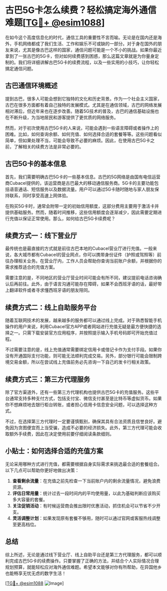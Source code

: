 # 古巴5G卡怎么续费？轻松搞定海外通信难题[[TG💪+ @esim1088](https://t.me/s/esim1088)]

在如今这个高度信息化的时代，通信工具的重要性不言而喻。无论是在国内还是海外，手机网络都成了我们生活、工作和娱乐不可或缺的一部分。对于身在国外的朋友来说，尤其是像古巴这样的国家，通信问题可能是一个不小的挑战。如果你最近拿到了一张古巴的5G卡，但对如何续费感到困惑，那么这篇文章就是为你量身定制的。我们将详细讲解古巴5G卡的续费流程，以及一些实用的小技巧，让你轻松搞定通信问题。

## 古巴通信环境概述

提到古巴，很多人可能会想到它独特的文化和历史背景。作为一个社会主义国家，古巴在很多方面都有着自己独特的发展模式。尤其是在通信领域，古巴的网络发展相对滞后，但近年来也在逐步改善。随着5G技术的普及，古巴的通信基础设施也在不断升级，为当地居民和游客提供了更优质的网络服务。

然而，对于初次使用古巴5G卡的人来说，可能会遇到一些语言障碍或者操作上的困难。比如，如何查询余额、如何充值、如何选择合适的套餐等等。这些问题看似简单，但如果处理不当，可能会导致不必要的麻烦。因此，在使用古巴5G卡之前，了解相关的续费方法是非常必要的。

## 古巴5G卡的基本信息

首先，我们需要明确古巴5G卡的一些基本信息。古巴的5G网络是由国有电信运营商Cubacel提供的，该运营商是古巴最大的移动通信服务商。5G卡的主要功能包括语音通话、短信服务以及数据流量。用户可以通过5G卡随时随地与家人朋友保持联系，同时享受高速上网体验。

在购买5G卡时，通常会附带一定的初始信用额度，这部分费用主要用于激活卡并提供基础服务。然而，随着时间推移，这些信用额度会逐渐减少，因此需要定期进行充值以保证正常使用。那么，如何给古巴5G卡续费呢？

## 续费方式一：线下营业厅

最传统也是最直接的方式就是前往古巴本地的Cubacel营业厅进行充值。一般来说，各大城市都有Cubacel的营业网点，你可以携带身份证件（护照或驾照等）前往办理相关业务。在营业厅内，工作人员会帮助你查询当前账户余额，并根据你的需求推荐适合的充值方案。

需要注意的是，不同地区的营业厅营业时间可能会有所不同，建议提前电话咨询确认后再前往。此外，由于语言沟通可能存在障碍，如果不会西班牙语的话，最好带上翻译软件或者寻求懂西班牙语的朋友陪同。

## 续费方式二：线上自助服务平台

随着互联网技术的发展，越来越多的服务都可以通过线上完成。对于熟悉智能手机操作的用户来说，利用Cubacel官方APP或者网站进行充值无疑是最方便快捷的选择之一。只需下载安装官方应用程序，并按照提示输入手机号码即可开始充值过程。

不过需要注意的是，线上充值通常需要绑定信用卡或借记卡作为支付手段。如果你没有开通国际支付功能，则可能无法顺利完成交易。另外，部分银行可能会限制跨境交易金额，所以在尝试线上充值前务必先咨询一下自己的发卡行相关政策。

## 续费方式三：第三方代理服务

除了官方渠道外，还有一些第三方代理机构也提供古巴5G卡的充值服务。这些平台通常支持多种支付方式，包括支付宝、微信支付甚至是比特币等虚拟货币。如果你不想麻烦地去银行柜台转账，或者担心信用卡信息安全问题，可以选择这种方式。

不过，在选择第三方代理时一定要谨慎甄别，确保其具有合法资质且信誉良好。避免因为贪图便宜而上当受骗，造成不必要的经济损失。此外，第三方代理可能会收取额外手续费，因此在决定使用前要仔细阅读条款细则。

## 小贴士：如何选择合适的充值方案

无论采用哪种方式进行充值，都需要根据自身实际需求来挑选最合适的套餐组合。以下几点可以帮助你更好地做出决策：

1. **查看剩余流量**：在充值之前先检查一下当前账户内的剩余流量情况，避免浪费资源。
2. **评估日常用量**：统计过去一段时间内的平均使用量，以此为基础判断应该购买多大容量的套餐。
3. **关注促销活动**：有时候运营商会推出限时优惠活动，抓住机会可以节省不少开支。
4. **灵活调整计划**：如果发现原有套餐不够用，随时可以通过官网或客服热线调整至更高档位。

## 总结

综上所述，无论是通过线下营业厅、线上自助平台还是第三方代理服务，都可以顺利完成古巴5G卡的续费操作。只要掌握了正确的方法，并结合个人实际情况合理规划预算，就能轻松应对海外通信难题。希望本文能够对你有所帮助，在异国他乡也能畅享无忧无虑的数字生活！

[[TG💪+ @esim1088](https://t.me/s/esim1088) ![Image](https://i.postimg.cc/4NQfJmqS/Snipaste-2025-05-13-00-14-12.png)]